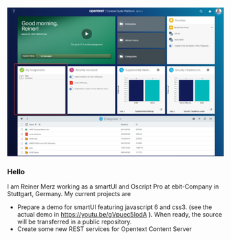 ![smartUI](MyAssignments.png)
### Hello

I am Reiner Merz working as a smartUI and Oscript Pro at ebit-Company in Stuttgart, Germany.
My current projects are
- Prepare a demo for smartUI featuring javascript 6 and css3. (see the actual demo in https://youtu.be/gVpuec5IodA ). When ready, the source will be transferred in a public repository.
- Create some new REST services for Opentext Content Server




